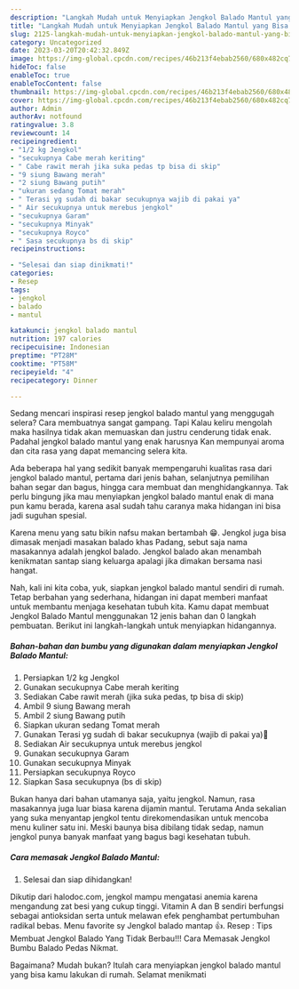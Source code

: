 ```yaml
---
description: "Langkah Mudah untuk Menyiapkan Jengkol Balado Mantul yang Bisa Manjain Lidah, Buat Buka Puasa Enak Banget"
title: "Langkah Mudah untuk Menyiapkan Jengkol Balado Mantul yang Bisa Manjain Lidah, Buat Buka Puasa Enak Banget"
slug: 2125-langkah-mudah-untuk-menyiapkan-jengkol-balado-mantul-yang-bisa-manjain-lidah-buat-buka-puasa-enak-banget
category: Uncategorized
date: 2023-03-20T20:42:32.849Z
image: https://img-global.cpcdn.com/recipes/46b213f4ebab2560/680x482cq70/jengkol-balado-mantul-foto-resep-utama.jpg
hideToc: false
enableToc: true
enableTocContent: false
thumbnail: https://img-global.cpcdn.com/recipes/46b213f4ebab2560/680x482cq70/jengkol-balado-mantul-foto-resep-utama.jpg
cover: https://img-global.cpcdn.com/recipes/46b213f4ebab2560/680x482cq70/jengkol-balado-mantul-foto-resep-utama.jpg
author: Admin
authorAv: notfound
ratingvalue: 3.8
reviewcount: 14
recipeingredient:
- "1/2 kg Jengkol"
- "secukupnya Cabe merah keriting"
- " Cabe rawit merah jika suka pedas tp bisa di skip"
- "9 siung Bawang merah"
- "2 siung Bawang putih"
- "ukuran sedang Tomat merah"
- " Terasi yg sudah di bakar secukupnya wajib di pakai ya"
- " Air secukupnya untuk merebus jengkol"
- "secukupnya Garam"
- "secukupnya Minyak"
- "secukupnya Royco"
- " Sasa secukupnya bs di skip"
recipeinstructions:

- "Selesai dan siap dinikmati!"
categories:
- Resep
tags:
- jengkol
- balado
- mantul

katakunci: jengkol balado mantul 
nutrition: 197 calories
recipecuisine: Indonesian
preptime: "PT28M"
cooktime: "PT58M"
recipeyield: "4"
recipecategory: Dinner

---
```



Sedang mencari inspirasi resep jengkol balado mantul yang menggugah selera? Cara membuatnya sangat gampang. Tapi Kalau keliru mengolah maka hasilnya tidak akan memuaskan dan justru cenderung tidak enak. Padahal jengkol balado mantul yang enak harusnya Kan mempunyai aroma dan cita rasa yang dapat memancing selera kita.


Ada beberapa hal yang sedikit banyak mempengaruhi kualitas rasa dari jengkol balado mantul, pertama dari jenis bahan, selanjutnya pemilihan bahan segar dan bagus, hingga cara membuat dan menghidangkannya. Tak perlu bingung jika mau menyiapkan jengkol balado mantul enak di mana pun kamu berada, karena asal sudah tahu caranya maka hidangan ini bisa jadi suguhan spesial.

Karena menu yang satu bikin nafsu makan bertambah 😁. Jengkol juga bisa dimasak menjadi masakan balado khas Padang, sebut saja nama masakannya adalah jengkol balado. Jengkol balado akan menambah kenikmatan santap siang keluarga apalagi jika dimakan bersama nasi hangat.


Nah, kali ini kita coba, yuk, siapkan jengkol balado mantul sendiri di rumah. Tetap berbahan yang sederhana, hidangan ini dapat memberi manfaat untuk membantu menjaga kesehatan tubuh kita. Kamu dapat membuat Jengkol Balado Mantul menggunakan 12 jenis bahan dan 0 langkah pembuatan. Berikut ini langkah-langkah untuk menyiapkan hidangannya.

<!--inarticleads1-->

##### Bahan-bahan dan bumbu yang digunakan dalam menyiapkan Jengkol Balado Mantul:

1. Persiapkan 1/2 kg Jengkol
1. Gunakan secukupnya Cabe merah keriting
1. Sediakan  Cabe rawit merah (jika suka pedas, tp bisa di skip)
1. Ambil 9 siung Bawang merah
1. Ambil 2 siung Bawang putih
1. Siapkan ukuran sedang Tomat merah
1. Gunakan  Terasi yg sudah di bakar secukupnya (wajib di pakai ya)🙂
1. Sediakan  Air secukupnya untuk merebus jengkol
1. Gunakan secukupnya Garam
1. Gunakan secukupnya Minyak
1. Persiapkan secukupnya Royco
1. Siapkan  Sasa secukupnya (bs di skip)


Bukan hanya dari bahan utamanya saja, yaitu jengkol. Namun, rasa masakannya juga luar biasa karena dijamin mantul. Terutama Anda sekalian yang suka menyantap jengkol tentu direkomendasikan untuk mencoba menu kuliner satu ini. Meski baunya bisa dibilang tidak sedap, namun jengkol punya banyak manfaat yang bagus bagi kesehatan tubuh. 

<!--inarticleads2-->

##### Cara memasak Jengkol Balado Mantul:


1. Selesai dan siap dihidangkan!

Dikutip dari halodoc.com, jengkol mampu mengatasi anemia karena mengandung zat besi yang cukup tinggi. Vitamin A dan B sendiri berfungsi sebagai antioksidan serta untuk melawan efek penghambat pertumbuhan radikal bebas. Menu favorite sy Jengkol balado mantap 👍. Resep : Tips Membuat Jengkol Balado Yang Tidak Berbau!!! Cara Memasak Jengkol Bumbu Balado Pedas Nikmat. 

Bagaimana? Mudah bukan? Itulah cara menyiapkan jengkol balado mantul yang bisa kamu lakukan di rumah. Selamat menikmati
